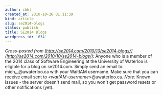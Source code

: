 ```yaml
---
author: cbhl
created_at: 2010-10-26 01:11:39
kind: article
slug: se2014-blogs
status: publish
title: SE2014 Blogs
wordpress_id: '634'
---
```


*Cross-posted from
[http://se2014.com/2010/10/se2014-blogs/](http://se2014.com/2010/10/se2014-blogs/):*
Anyone who is a member of the 2014 class of Software Engineering at the
University of Waterloo is eligible for a blog on se2014.com. Simply send
an email to
mich[...](http://www.google.com/recaptcha/mailhide/d?k=01H1q9NfXU1_I8jxneC3gCNw==&c=XtmKdbE_RNLHsY3JNYynBV22qHfemyJqkY9nRpMSP6s= "Reveal this e-mail address")@uwaterloo.ca
with your WaitIAM username. Make sure that you can receive email sent to
*&lt;watIAM-username&gt;*@uwaterloo.ca. *Note:* Known issues - the server
doesn't send mail, so you won't get password resets or other
notifications (yet).
